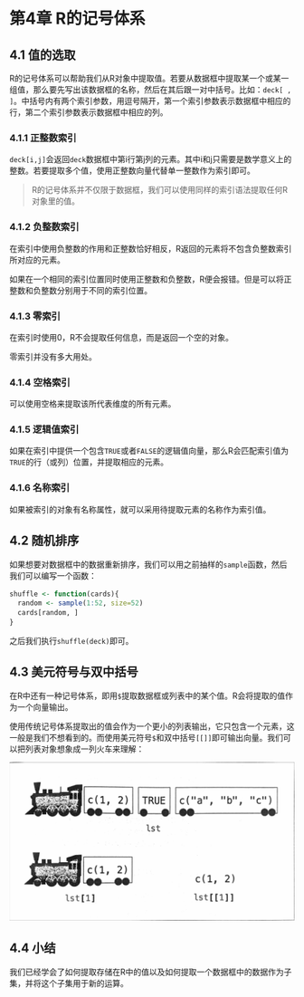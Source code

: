 # 第4章 R的记号体系

## 4.1 值的选取

R的记号体系可以帮助我们从R对象中提取值。若要从数据框中提取某一个或某一组值，那么要先写出该数据框的名称，然后在其后跟一对中括号。比如：`deck[ , ]`。中括号内有两个索引参数，用逗号隔开，第一个索引参数表示数据框中相应的行，第二个索引参数表示数据框中相应的列。

### 4.1.1 正整数索引

`deck[i,j]`会返回`deck`数据框中第i行第j列的元素。其中i和j只需要是数学意义上的整数。若要提取多个值，使用正整数向量代替单一整数作为索引即可。

> R的记号体系并不仅限于数据框，我们可以使用同样的索引语法提取任何R对象里的值。

### 4.1.2 负整数索引

在索引中使用负整数的作用和正整数恰好相反，R返回的元素将不包含负整数索引所对应的元素。

如果在一个相同的索引位置同时使用正整数和负整数，R便会报错。但是可以将正整数和负整数分别用于不同的索引位置。

### 4.1.3 零索引

在索引时使用0，R不会提取任何信息，而是返回一个空的对象。

零索引并没有多大用处。

### 4.1.4 空格索引

可以使用空格来提取该所代表维度的所有元素。

### 4.1.5 逻辑值索引

如果在索引中提供一个包含`TRUE`或者`FALSE`的逻辑值向量，那么R会匹配索引值为`TRUE`的行（或列）位置，并提取相应的元素。

### 4.1.6 名称索引

如果被索引的对象有名称属性，就可以采用待提取元素的名称作为索引值。

## 4.2 随机排序

如果想要对数据框中的数据重新排序，我们可以用之前抽样的`sample`函数，然后我们可以编写一个函数：

```r
shuffle <- function(cards){
  random <- sample(1:52, size=52)
  cards[random, ]
}
```

之后我们执行`shuffle(deck)`即可。

## 4.3 美元符号与双中括号

在R中还有一种记号体系，即用`$`提取数据框或列表中的某个值。R会将提取的值作为一个向量输出。

使用传统记号体系提取出的值会作为一个更小的列表输出，它只包含一个元素，这一般是我们不想看到的。而使用美元符号`$`和双中括号`[[]]`即可输出向量。我们可以把列表对象想象成一列火车来理解：

![](../.gitbook/assets/list-train.jpg)

## 4.4 小结

我们已经学会了如何提取存储在R中的值以及如何提取一个数据框中的数据作为子集，并将这个子集用于新的运算。

